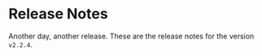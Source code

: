 # Release Notes
Another day, another release. These are the release notes for the version `v2.2.4`.


